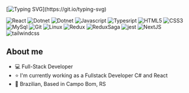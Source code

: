 <!-- ![Matrix SVG](https://raw.githubusercontent.com/rodrigograca31/rodrigograca31/master/matrix.svg) -->
<!-- https://simpleicons.org/ -->

[![Typing SVG](https://readme-typing-svg.demolab.com?font=Fira+Code&weight=800&pause=1000&color=00ABF7&width=435&lines=Hello%2C+I'm+Diogo!)](https://git.io/typing-svg)

![React](https://img.shields.io/badge/React_JS_/_Native-007ACC?style=for-the-badge&logo=react&logoColor=white)
![Dotnet](https://img.shields.io/badge/.NET-000000?style=for-the-badge&logo=dotnet&logoColor=white)
![Dotnet](https://img.shields.io/badge/C%23-ffffff?style=for-the-badge&logo=sharp&logoColor=black)
![Javascript](https://img.shields.io/badge/JavaScript-f5d742?style=for-the-badge&logo=javascript&logoColor=black)
![Typesript](https://img.shields.io/badge/TypeScript-007ACC?style=for-the-badge&logo=typescript&logoColor=white)
![HTML5](https://img.shields.io/badge/HTML5-E34F26?style=for-the-badge&logo=html5&logoColor=white)
![CSS3](https://img.shields.io/badge/CSS3-1572B6?style=for-the-badge&logo=css3&logoColor=white)
![MySql](https://img.shields.io/badge/MySQL-005C84?style=for-the-badge&logo=mysql&logoColor=white)
![Git](https://img.shields.io/badge/GIT-E44C30?style=for-the-badge&logo=git&logoColor=white)
![Linux](https://img.shields.io/badge/Linux-FCC624?style=for-the-badge&logo=linux&logoColor=black)
![Redux](https://img.shields.io/badge/Redux_Toolkit-890CFF?style=for-the-badge&logo=redux&logoColor=white)
![ReduxSaga](https://img.shields.io/badge/Redux_Saga-b3ec98?style=for-the-badge&logo=reduxsaga&logoColor=black)
![jest](https://img.shields.io/badge/Jest-f54842?style=for-the-badge&logo=jest&logoColor=white)
![NextJS](https://img.shields.io/badge/Next_JS-000000?style=for-the-badge&logo=nextdotjs&logoColor=white)
![tailwindcss](https://img.shields.io/badge/Tailwind-fff?style=for-the-badge&logo=tailwindcss&logoColor=black)

<h2> About me </h2>


- 💻 Full-Stack Developer
- ⭐ I'm currently working as a Fullstack Developer C# and React
- 🏡 Brazilian, Based in Campo Bom, RS

<!-- <h2>Projects</h2> -->

 <!-- <div> 
<h2>GitHub Statistics</h2> 
<div style="display: flex; align-items: center; justify-content: center;">
  <a>
    <img width='49%' src='https://github-readme-stats.vercel.app/api?username=diogo-matias&show_icons=true&theme=tokyonight&hide_border=true&locale=en'>
  </a>
  <a >
     <img width='49%'  src='https://github-readme-streak-stats.herokuapp.com/?user=diogo-matias&theme=tokyonight&hide_border=true'>
  </a>
</div>
</div>
 -->

